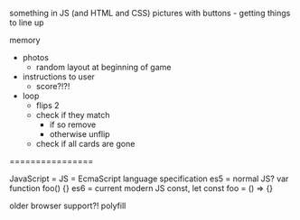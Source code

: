 something in JS (and HTML and CSS)
pictures with buttons - getting things to line up

memory
- photos
  - random layout at beginning of game
- instructions to user
  - score?!?!
- loop
  - flips 2
  - check if they match
    - if so remove
    - otherwise unflip
  - check if all cards are gone

================

JavaScript = JS = EcmaScript
language specification
es5 = normal JS?
  var
  function foo() {}
es6 = current modern JS
  const, let
  const foo = () => {}

older browser support?!
  polyfill